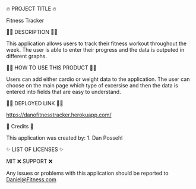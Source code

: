 🔥 PROJECT TITLE 🔥

Fitness Tracker

🚴‍♀️ DESCRIPTION 🚴‍♀️

This application allows users to track their fitness workout throughout the week. The user is able to enter their progress and the data is outputed in different graphs.

🤸‍♂️ HOW TO USE THIS PRODUCT 🤸‍♂️

Users can add either cardio or weight data to the application. The user can choose on the main page which type of excersise and then the data is entered into fields that are easy to understand.

🙌🏻 DEPLOYED LINK 🙌🏻

https://danofitnesstracker.herokuapp.com/

📛 Credits 📛

This application was created by: 1. Dan Possehl

✨ LIST OF LICENSES ✨

MIT
❌ SUPPORT ❌

Any issues or problems with this application should be reported to Daniel@Fitness.com
